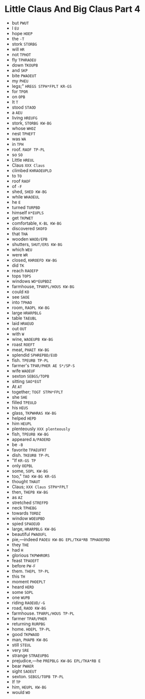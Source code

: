 # Little Claus And Big Claus Part 4

* but `PWUT`
* I `EU`
* hope `HOEP`
* the `-T`
* stork `STORBG`
* will `HR`
* not `TPHOT`
* fly `TPHRAOEU`
* down `TKOUPB`
* and `SKP`
* bite `PWAOEUT`
* my `PHEU`
* legs;" `HREGS STPH*FPLT KR-GS`
* for `TPOR`
* on `OPB`
* It `T`
* stood `STAOD`
* a `AEU`
* living `HREUFG`
* stork, `STORBG KW-BG`
* whose `WHOZ`
* nest `TPHEFT`
* was `WA`
* in `TPH`
* roof. `RAOF TP-PL`
* so `SO`
* Little `HREUL`
* Claus `XXX Claus`
* climbed `KHRAOEUPLD`
* to `TO`
* roof `RAOF`
* of `-F`
* shed, `SHED KW-BG`
* while `WHAOEUL`
* he `E`
* turned `TURPBD`
* himself `H*EUPLS`
* get `TKPWET`
* comfortable, `K-BL KW-BG`
* discovered `SKOFD`
* that `THA`
* wooden `WAOD/EPB`
* shutters, `SHUT/ERS KW-BG`
* which `WEU`
* were `WR`
* closed, `KHROEFD KW-BG`
* did `TK`
* reach `RAOEFP`
* tops `TOPS`
* windows `WO*EUPBDZ`
* farmhouse, `TPARPL/HOUS KW-BG`
* could `KO`
* see `SAOE`
* into `TPHAO`
* room, `RAOPL KW-BG`
* large `HRARPBLG`
* table `TAEUBL`
* laid `HRAEUD`
* out `OUT`
* with `W`
* wine, `WAOEUPB KW-BG`
* roast `ROEFT`
* meat, `PHAET KW-BG`
* splendid `SPHREPBD/EUD`
* fish. `TPEURB TP-PL`
* farmer's `TPAR/PHER AE S*/SP-S`
* wife `WAOEUF`
* sexton `SEBGS/TOPB`
* sitting `SAO*EGT`
* At `AT`
* together; `TOGT STPH*FPLT`
* she `SHE`
* filled `TPEULD`
* his `HEUS`
* glass, `TKPWHRAS KW-BG`
* helped `HEPD`
* him `HEUPL`
* plenteously `XXX plenteously`
* fish, `TPEURB KW-BG`
* appeared `A/PAOERD`
* be `-B`
* favorite `TPAEUFRT`
* dish. `TKEURB TP-PL`
* "If `KR-GS TP`
* only `OEPBL`
* some, `SOPL KW-BG`
* too," `TAO KW-BG KR-GS`
* thought `THAUT`
* Claus; `XXX Claus STPH*FPLT`
* then, `THEPB KW-BG`
* as `AZ`
* stretched `STREFPD`
* neck `TPHEBG`
* towards `TORDZ`
* window `WOEUPBD`
* spied `SPAOEUD`
* large, `HRARPBLG KW-BG`
* beautiful `PWAOUFL`
* pie,—indeed `PAOEU KW-BG EPL/TKA*RB TPHAOEPBD`
* they `THE`
* had `H`
* glorious `TKPWHRORS`
* feast `TPAOEFT`
* before `PW-F`
* them. `THEPL TP-PL`
* this `TH`
* moment `PHOEPLT`
* heard `HERD`
* some `SOPL`
* one `WUPB`
* riding `RAOEUD/-G`
* road, `RAOD KW-BG`
* farmhouse. `TPARPL/HOUS TP-PL`
* farmer `TPAR/PHER`
* returning `RURPBG`
* home. `HOEPL TP-PL`
* good `TKPWAOD`
* man, `PHAPB KW-BG`
* still `STEUL`
* very `SRE`
* strange `STRAEUPBG`
* prejudice,—he `PREPBLG KW-BG EPL/TKA*RB E`
* bear `PWAER`
* sight `SAOEUT`
* sexton. `SEBGS/TOPB TP-PL`
* If `TP`
* him, `HEUPL KW-BG`
* would `WO`
